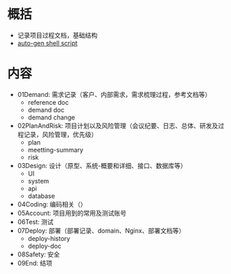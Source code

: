 # 概括

- 记录项目过程文档，基础结构
- [auto-gen shell script](./auto-gen.sh)


# 内容

- 01Demand: 需求记录（客户、内部需求，需求梳理过程，参考文档等）
    - reference doc
    - demand doc
    - demand change
- 02PlanAndRisk: 项目计划以及风险管理（会议纪要、日志、总体、研发及过程记录，风险管理，优先级）
    - plan
    - meetting-summary
    - risk
- 03Design: 设计（原型、系统-概要和详细、接口、数据库等）
    - UI
    - system
    - api
    - database
- 04Coding: 编码相关（）
- 05Account: 项目用到的常用及测试账号
- 06Test: 测试
- 07Deploy: 部署（部署记录、domain、Nginx、部署文档等）
    - deploy-history
    - deploy-doc
- 08Safety: 安全
- 09End: 结项
